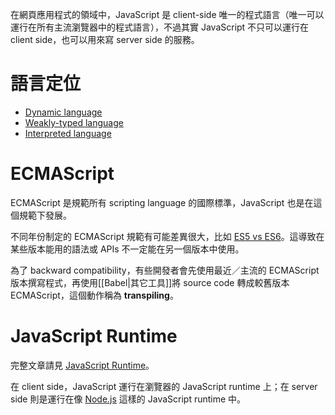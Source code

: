 在網頁應用程式的領域中，JavaScript 是 client-side 唯一的程式語言（唯一可以運行在所有主流瀏覽器中的程式語言），不過其實 JavaScript 不只可以運行在 client side，也可以用來寫 server side 的服務。

# 語言定位

- [Dynamic language](</Programming Language/程式語言的分類.md>)
- [Weakly-typed language](</Programming Language/程式語言的分類.md>)
- [Interpreted language](</Programming Language/程式語言的分類.md>)

# ECMAScript

ECMAScript 是規範所有 scripting language 的國際標準，JavaScript 也是在這個規範下發展。

不同年份制定的 ECMAScript 規範有可能差異很大，比如 [ES5 vs ES6](</Programming Language/JavaScript/ES5 vs ES6.md>)。這導致在某些版本能用的語法或 APIs 不一定能在另一個版本中使用。

為了 backward compatibility，有些開發者會先使用最近／主流的 ECMAScript 版本撰寫程式，再使用[[Babel|其它工具]]將 source code 轉成較舊版本 ECMAScript，這個動作稱為 **transpiling**。

# JavaScript Runtime

完整文章請見 [JavaScript Runtime](</Programming Language/JavaScript/JavaScript Runtime.md>)。

在 client side，JavaScript 運行在瀏覽器的 JavaScript runtime 上；在 server side 則是運行在像 [Node.js](</Programming Language/JavaScript/Node.js/Introduction.md>) 這樣的 JavaScript runtime 中。
